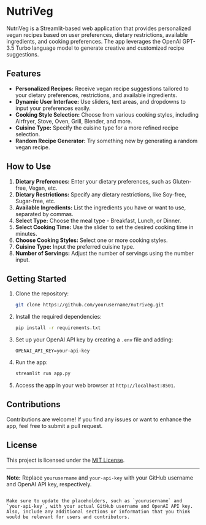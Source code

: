 
# NutriVeg

NutriVeg is a Streamlit-based web application that provides personalized vegan recipes based on user preferences, dietary restrictions, available ingredients, and cooking preferences. The app leverages the OpenAI GPT-3.5 Turbo language model to generate creative and customized recipe suggestions.

## Features

- **Personalized Recipes:** Receive vegan recipe suggestions tailored to your dietary preferences, restrictions, and available ingredients.
- **Dynamic User Interface:** Use sliders, text areas, and dropdowns to input your preferences easily.
- **Cooking Style Selection:** Choose from various cooking styles, including Airfryer, Stove, Oven, Grill, Blender, and more.
- **Cuisine Type:** Specify the cuisine type for a more refined recipe selection.
- **Random Recipe Generator:** Try something new by generating a random vegan recipe.

## How to Use

1. **Dietary Preferences:** Enter your dietary preferences, such as Gluten-free, Vegan, etc.
2. **Dietary Restrictions:** Specify any dietary restrictions, like Soy-free, Sugar-free, etc.
3. **Available Ingredients:** List the ingredients you have or want to use, separated by commas.
4. **Select Type:** Choose the meal type - Breakfast, Lunch, or Dinner.
5. **Select Cooking Time:** Use the slider to set the desired cooking time in minutes.
6. **Choose Cooking Styles:** Select one or more cooking styles.
7. **Cuisine Type:** Input the preferred cuisine type.
8. **Number of Servings:** Adjust the number of servings using the number input.

## Getting Started

1. Clone the repository:

   ```bash
   git clone https://github.com/yourusername/nutriveg.git
   ```

2. Install the required dependencies:

   ```bash
   pip install -r requirements.txt
   ```

3. Set up your OpenAI API key by creating a `.env` file and adding:

   ```env
   OPENAI_API_KEY=your-api-key
   ```

4. Run the app:

   ```bash
   streamlit run app.py
   ```

5. Access the app in your web browser at `http://localhost:8501`.

## Contributions

Contributions are welcome! If you find any issues or want to enhance the app, feel free to submit a pull request.

## License

This project is licensed under the [MIT License](LICENSE).

---

**Note:** Replace `yourusername` and `your-api-key` with your GitHub username and OpenAI API key, respectively.
```

Make sure to update the placeholders, such as `yourusername` and `your-api-key`, with your actual GitHub username and OpenAI API key. Also, include any additional sections or information that you think would be relevant for users and contributors.